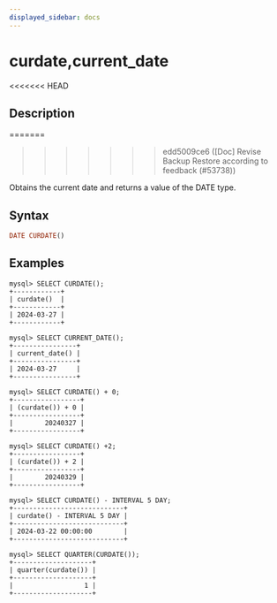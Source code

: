 ```yaml
---
displayed_sidebar: docs
---
```


# curdate,current_date

<<<<<<< HEAD
## Description
=======

>>>>>>> edd5009ce6 ([Doc] Revise Backup Restore according to feedback (#53738))

Obtains the current date and returns a value of the DATE type.

## Syntax

```Haskell
DATE CURDATE()
```

## Examples

```Plain Text
mysql> SELECT CURDATE();
+------------+
| curdate()  |
+------------+
| 2024-03-27 |
+------------+

mysql> SELECT CURRENT_DATE();
+----------------+
| current_date() |
+----------------+
| 2024-03-27     |
+----------------+

mysql> SELECT CURDATE() + 0;
+-----------------+
| (curdate()) + 0 |
+-----------------+
|        20240327 |
+-----------------+

mysql> SELECT CURDATE() +2;
+-----------------+
| (curdate()) + 2 |
+-----------------+
|        20240329 |
+-----------------+

mysql> SELECT CURDATE() - INTERVAL 5 DAY;
+----------------------------+
| curdate() - INTERVAL 5 DAY |
+----------------------------+
| 2024-03-22 00:00:00        |
+----------------------------+

mysql> SELECT QUARTER(CURDATE());
+--------------------+
| quarter(curdate()) |
+--------------------+
|                  1 |
+--------------------+
```
